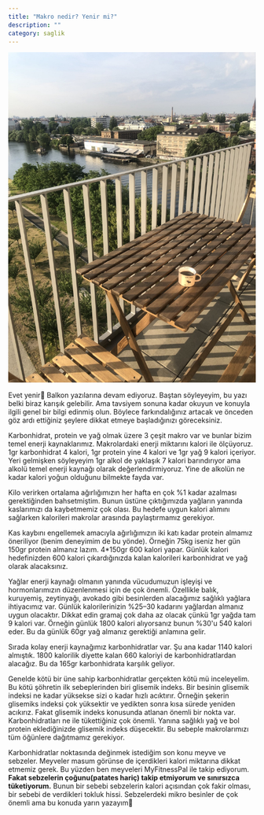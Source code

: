 ```yaml
---
title: "Makro nedir? Yenir mi?"
description: ""
category: saglik
---
```

![](/assets/images/makro-nedir-yenir-mi-0.jpeg)

Evet yenir🙂 Balkon yazılarına devam ediyoruz. Baştan söyleyeyim, bu yazı belki biraz karışık gelebilir. Ama tavsiyem sonuna kadar okuyun ve konuyla ilgili genel bir bilgi edinmiş olun. Böylece farkındalığınız artacak ve önceden göz ardı ettiğiniz şeylere dikkat etmeye başladığınızı göreceksiniz.

Karbonhidrat, protein ve yağ olmak üzere 3 çeşit makro var ve bunlar bizim temel enerji kaynaklarımız. Makrolardaki enerji miktarını kalori ile ölçüyoruz. 1gr karbonhidrat 4 kalori, 1gr protein yine 4 kalori ve 1gr yağ 9 kalori içeriyor. Yeri gelmişken söyleyeyim 1gr alkol de yaklaşık 7 kalori barındırıyor ama alkolü temel enerji kaynağı olarak değerlendirmiyoruz. Yine de alkolün ne kadar kalori yoğun olduğunu bilmekte fayda var.

Kilo verirken ortalama ağırlığımızın her hafta en çok %1 kadar azalması gerektiğinden bahsetmiştim. Bunun üstüne çıktığımızda yağların yanında kaslarımızı da kaybetmemiz çok olası. Bu hedefe uygun kalori alımını sağlarken kalorileri makrolar arasında paylaştırmamız gerekiyor.

Kas kaybını engellemek amacıyla ağırlığımızın iki katı kadar protein almamız öneriliyor (benim deneyimim de bu yönde). Örneğin 75kg iseniz her gün 150gr protein almanız lazım. 4\*150gr 600 kalori yapar. Günlük kalori hedefinizden 600 kalori çıkardığınızda kalan kalorileri karbonhidrat ve yağ olarak alacaksınız.

Yağlar enerji kaynağı olmanın yanında vücudumuzun işleyişi ve hormonlarımızın düzenlenmesi için de çok önemli. Özellikle balık, kuruyemiş, zeytinyağı, avokado gibi besinlerden alacağımız sağlıklı yağlara ihtiyacımız var. Günlük kalorilerinizin %25–30 kadarını yağlardan almanız uygun olacaktır. Dikkat edin gramaj çok daha az olacak çünkü 1gr yağda tam 9 kalori var. Örneğin günlük 1800 kalori alıyorsanız bunun %30'u 540 kalori eder. Bu da günlük 60gr yağ almanız gerektiği anlamına gelir.

Sırada kolay enerji kaynağımız karbonhidratlar var. Şu ana kadar 1140 kalori almıştık. 1800 kalorilik diyette kalan 660 kaloriyi de karbonhidratlardan alacağız. Bu da 165gr karbonhidrata karşılık geliyor.

Genelde kötü bir üne sahip karbonhidratlar gerçekten kötü mü inceleyelim. Bu kötü şöhretin ilk sebeplerinden biri glisemik indeks. Bir besinin glisemik indeksi ne kadar yüksekse sizi o kadar hızlı acıktırır. Örneğin şekerin glisemiks indeksi çok yüksektir ve yedikten sonra kısa sürede yeniden acıkırız. Fakat glisemik indeks konusunda atlanan önemli bir nokta var. Karbonhidratları ne ile tükettiğiniz çok önemli. Yanına sağlıklı yağ ve bol protein eklediğinizde glisemik indeks düşecektir. Bu sebeple makrolarımızı tüm öğünlere dağıtmamız gerekiyor.

Karbonhidratlar noktasında değinmek istediğim son konu meyve ve sebzeler. Meyveler masum görünse de içerdikleri kalori miktarına dikkat etmemiz gerek. Bu yüzden ben meyveleri MyFitnessPal ile takip ediyorum. **Fakat sebzelerin çoğunu(patates hariç) takip etmiyorum ve sınırsızca tüketiyorum.** Bunun bir sebebi sebzelerin kalori açısından çok fakir olması, bir sebebi de verdikleri tokluk hissi. Sebzelerdeki mikro besinler de çok önemli ama bu konuda yarın yazayım👋
